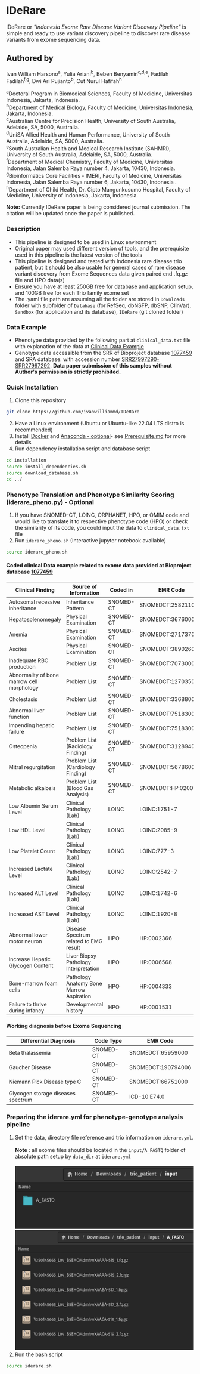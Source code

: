 # IDeRare

IDeRare or *"Indonesia Exome Rare Disease Variant Discovery Pipeline"* is simple and ready to use variant discovery pipeline to discover rare disease variants from exome sequencing data.

## Authored by 
Ivan William Harsono<sup>a</sup>, Yulia Ariani<sup>b</sup>, Beben Benyamin<sup>c,d,e</sup>, Fadilah Fadilah<sup>f,g</sup>, Dwi Ari Pujianto<sup>b</sup>, Cut Nurul Hafifah<sup>h</sup>

<sup>a</sup>Doctoral Program in Biomedical Sciences, Faculty of Medicine, Universitas Indonesia, Jakarta, Indonesia.<br> 
<sup>b</sup>Department of Medical Biology, Faculty of Medicine, Universitas Indonesia, Jakarta, Indonesia.<br> 
<sup>c</sup>Australian Centre for Precision Health, University of South Australia, Adelaide, SA, 5000, Australia. <br>
<sup>d</sup>UniSA Allied Health and Human Performance, University of South Australia, Adelaide, SA, 5000, Australia. <br>
<sup>e</sup>South Australian Health and Medical Research Institute (SAHMRI), University of South Australia, Adelaide, SA, 5000, Australia. <br>
<sup>f</sup>Department of Medical Chemistry, Faculty of Medicine, Universitas Indonesia, Jalan Salemba Raya number 4, Jakarta, 10430, Indonesia.<br>
<sup>g</sup>Bioinformatics Core Facilities - IMERI, Faculty of Medicine, Universitas Indonesia, Jalan Salemba Raya number 6, Jakarta, 10430, Indonesia .<br>
<sup>h</sup>Department of Child Health, Dr. Cipto Mangunkusumo Hospital, Faculty of Medicine, University of Indonesia, Jakarta, Indonesia. <br>


**Note:** Currently IDeRare paper is being considered journal submission. The citation will be updated once the paper is published.

### Description
- This pipeline is designed to be used in Linux environment
- Original paper may used different version of tools, and the prerequisite used in this pipeline is the latest version of the tools
- This pipeline is designed and tested with Indonesia rare disease trio patient, but it should be also usable for general cases of rare disease variant discovery from Exome Sequences data given paired end .fq.gz file and HPO data(s)
- Ensure you have at least 250GB free for database and application setup, and 100GB free for each Trio family exome set
- The .yaml file path are assuming all the folder are stored in ```Downloads``` folder with subfolder of ```Database``` (for RefSeq, dbNSFP, dbSNP, ClinVar), ```Sandbox``` (for application and its database), ```IDeRare``` (git cloned folder)

### Data Example
- Phenotype data provided by the following part at ```clinical_data.txt``` file with explanation of the data at [Clinical Data Example](#clinical-data-example)
- Genotype data accessible from the SRR of Bioproject database [1077459](https://www.ncbi.nlm.nih.gov/bioproject/1077459) and SRA database: with accession number [SRR27997290-SRR27997292](https://www.ncbi.nlm.nih.gov/sra?linkname=bioproject_sra_all&from_uid=1077459). **Data paper submission of this samples without Author's permission is strictly prohibited.**

### Quick Installation
1. Clone this repository
```bash
git clone https://github.com/ivanwilliammd/IDeRare
```
2. Have a Linux environment (Ubuntu or Ubuntu-like 22.04 LTS distro is recommended)
3. Install [Docker](https://docs.docker.com/engine/install/ubuntu/) and [Anaconda - optional](https://docs.conda.io/projects/conda/en/latest/user-guide/install/linux.html)- see [Prerequisite.md](installation/Prerequisite.md) for more details
4. Run dependency installation script and database script
```bash
cd installation
source install_dependencies.sh
source download_database.sh
cd ../
```

### Phenotype Translation and Phenotype Similarity Scoring (iderare_pheno.py) - Optional
1. If you have SNOMED-CT, LOINC, ORPHANET, HPO, or OMIM code and would like to translate it to respective phenotype code (HPO) or check the similarity of its code, you could input the data to  ```clinical_data.txt``` file 
2. Run ```iderare_pheno.sh``` (Interactive jupyter notebook available)
```bash
source iderare_pheno.sh
```

<a id="clinical-data-example"></a>
#### Coded clinical Data example related to exome data provided at Bioproject database [1077459](https://www.ncbi.nlm.nih.gov/bioproject/1077459)
| Clinical Finding | Source of Information | Coded in | EMR Code | Interpretation |
|----------------------|------|------|----------|----------|
| Autosomal recessive inheritance | Inheritance Pattern | SNOMED-CT  | SNOMEDCT:258211005 |
| Hepatosplenomegaly | Physical Examination | SNOMED-CT | SNOMEDCT:36760000 |
| Anemia | Physical Examination | SNOMED-CT | SNOMEDCT:271737000 |
| Ascites | Physical Examination | SNOMED-CT | SNOMEDCT:389026000 |
| Inadequate RBC production | Problem List | SNOMED-CT | SNOMEDCT:70730006 |
| Abnormality of bone marrow cell morphology | Problem List | SNOMED-CT | SNOMEDCT:127035006 |
| Cholestasis | Problem List | SNOMED-CT | SNOMEDCT:33688009  |
| Abnormal liver function | Problem List | SNOMED-CT | SNOMEDCT:75183008 |
| Impending hepatic failure | Problem List | SNOMED-CT | SNOMEDCT:75183008 |
| Osteopenia | Problem List (Radiology Finding) | SNOMED-CT | SNOMEDCT:312894000 |
| Mitral regurgitation | Problem List (Cardiology Finding) | SNOMED-CT | SNOMEDCT:56786000 |
| Metabolic alkalosis | Problem List (Blood Gas Analysis) | SNOMED-CT | SNOMEDCT:HP:0200114 |
| Low Albumin Serum Level | Clinical Pathology (Lab) | LOINC | LOINC:1751-7 | L |
| Low HDL Level | Clinical Pathology (Lab) | LOINC | LOINC:2085-9 | L |
| Low Platelet Count | Clinical Pathology (Lab) | LOINC | LOINC:777-3 | L |
| Increased Lactate Level | Clinical Pathology (Lab) | LOINC | LOINC:2542-7 | H |
| Increased ALT Level | Clinical Pathology (Lab) | LOINC | LOINC:1742-6 | H |
| Increased AST Level | Clinical Pathology (Lab) | LOINC | LOINC:1920-8 | H |
| Abnormal lower motor neuron | Disease Spectrum related to EMG result | HPO | HP:0002366 |
| Increase Hepatic Glycogen Content | Liver Biopsy Pathology Interpretation | HPO | HP:0006568 |
| Bone-marrow foam cells | Pathology Anatomy Bone Marrow Aspiration | HPO | HP:0004333 |
| Failure to thrive during infancy | Developmental history | HPO | HP:0001531 |

#### Working diagnosis before Exome Sequencing
| Differential Diagnosis | Code Type | EMR Code |
|----------------------|------|----------|
| Beta thalassemia | SNOMED-CT | SNOMEDCT:65959000 |
| Gaucher Disease | SNOMED-CT | SNOMEDCT:190794006 |
| Niemann Pick Disease type C | SNOMED-CT | SNOMEDCT:66751000 |
| Glycogen storage diseases spectrum | SNOMED-CT | ICD-10:E74.0 |

### Preparing the iderare.yml for phenotype-genotype analysis pipeline
1. Set the data, directory file reference and trio information on ```iderare.yml```.<br><br> 
**Note** : all exome files should be located in the ```input/A_FASTQ``` folder of absolute path setup by ```data_dir``` at ```iderare.yml```
<br><br>
![File Structure](picture/01.png)
![Example File](picture/02.png)
1. Run the bash script
```bash
source iderare.sh
```